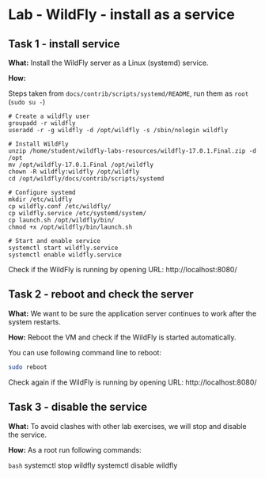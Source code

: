 # Lab - WildFly - install as a service

## Task 1 - install service

**What:**
Install the WildFly server as a Linux (systemd) service.

**How:**

Steps taken from `docs/contrib/scripts/systemd/README`, run them as `root` (`sudo su -`)

```
# Create a wildfly user
groupadd -r wildfly
useradd -r -g wildfly -d /opt/wildfly -s /sbin/nologin wildfly

# Install WildFly
unzip /home/student/wildfly-labs-resources/wildfly-17.0.1.Final.zip -d /opt
mv /opt/wildfly-17.0.1.Final /opt/wildfly
chown -R wildfly:wildfly /opt/wildfly
cd /opt/wildfly/docs/contrib/scripts/systemd

# Configure systemd
mkdir /etc/wildfly
cp wildfly.conf /etc/wildfly/
cp wildfly.service /etc/systemd/system/
cp launch.sh /opt/wildfly/bin/
chmod +x /opt/wildfly/bin/launch.sh

# Start and enable service
systemctl start wildfly.service
systemctl enable wildfly.service
```

Check if the WildFly is running by opening URL: http://localhost:8080/

## Task 2 - reboot and check the server

**What:**
We want to be sure the application server continues to work after the system restarts.

**How:**
Reboot the VM and check if the WildFly is started automatically.

You can use following command line to reboot:
```bash
sudo reboot
```

Check again if the WildFly is running by opening URL: http://localhost:8080/

## Task 3 - disable the service

**What:**
To avoid clashes with other lab exercises, we will stop and disable the service.

**How:**
As a root run following commands:

```bash```
systemctl stop wildfly
systemctl disable wildfly
```
